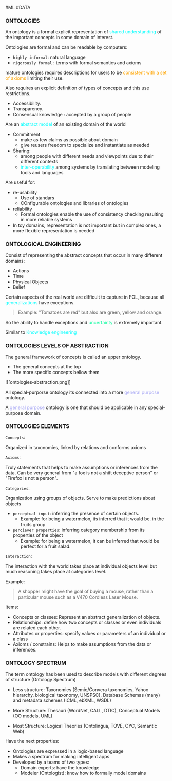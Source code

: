 #ML #DATA 

### ONTOLOGIES

An ontology is a formal explicit representation of <span style="color:cyan;">shared understanding</span> of the important concepts in some domain of interest. 

Ontologies are formal and can be readable by computers: 
* `highly informal`: natural language
* `rigorously formal` : terms with formal semantics and axioms

mature ontologies requires descriptions for users to be <span style="color:orange;">consistent with a set of axioms</span> limiting their use. 

Also requires an explicit definition of types of concepts and this use restrictions. 
* Accessibility. 
* Transparency.
* Consensual knowledge : accepted by a group of people

Are an <span style="color:cyan;">abstract model</span> of an existing domain of the world
* Commitment
	* make as few claims as possible about domain
	* give reusers freedom to specialize and instantiate as needed
* Sharing: 
	* among people with different needs and viewpoints due to their different contexts
	* <span style="color:cyan;">inter-operability</span> among systems by translating between modeling tools and languages

Are useful for: 

* re-usability
	* Use of standars
	* COnfigurable ontologies and libraries of ontologies
* reliability
	* Formal ontologies enable the use of consistency checking resulting in more reliable systems
* In toy domains, representation is not important but in complex ones, a more flexible representation is needed


### ONTOLOGICAL ENGINEERING

Consist of representing the abstract concepts that occur in many different domains: 
* Actions
* Time
* Physical Objects
* Belief

Certain aspects of the real world are difficult to capture in FOL, because all <span style="color:cyan;">generalizations</span> have exceptions. 
> Example: "Tomatoes are red" but also are green, yellow and orange. 

So the ability to handle exceptions and <span style="color:MediumSpringGreen;">uncertainty</span> is extremely important. 

Similar to <span style="color:cyan;">Knowledge engineering</span>

### ONTOLOGIES LEVELS OF ABSTRACTION

The general framework of concepts is called an upper ontology. 
* The general concepts at the top 
* The more specific concepts bellow them

![[ontologies-abstraction.png]]

All special-purporse ontology its connected into a more <span style="color:#ababf5;">general purpose</span> ontology. 

A <span style="color:#ababf5;">general purpose</span> ontology is one that should be applicable in any special-purpose domain. 


### ONTOLOGIES ELEMENTS

`Concepts`: 

Organized in taxonomies, linked by relations and conforms axioms

`Axioms`: 

Truly statements that helps to make assumptions or inferences from the data. 
Can be very general from "a fox is not a shift deceptive person" or "Firefox is not a person". 

`Categories`: 

Organization using groups of objects. 
Serve to make predictions about objects
* `perceptual input`: inferring the presence of certain objects. 
	* Example: for being a watermelon, its inferred that it would be. in the fruits group
* `perciever properties`: inferring category membership from its properties of the object
	* Example: for being a watermelon, it can be inferred that would be perfect for a fruit salad. 

`Interaction`:  

The interaction with the world takes place at individual objects level but much reasoning takes place at categories level. 

Example:
> A shopper might have the goal of buying a mouse, rather than a particular mouse such as a V470 Cordless Laser Mouse.

Items: 

* Concepts or classes: Represent an abstract generalization of objects.
* Relationships: define how two concepts or classes or even individuals are related each other.
* Attributes or properties: specify values or parameters of an individual or a class
* Axioms / constrains: Helps to make assumptions from the data or inferences.
### ONTOLOGY SPECTRUM


The term ontology has been used to describe models with different degrees of structure (Ontology Spectrum)

* Less structure: Taxonomies (Semio/Convera taxonomies, Yahoo hierarchy, biological taxonomy, UNSPSC), Database Schemas (many) and metadata schemes (ICML, ebXML, WSDL)

* More Structure: Thesauri (WordNet, CALL, DTIC), Conceptual Models (OO models, UML)

* Most Structure: Logical Theories (Ontolingua, TOVE, CYC, Semantic Web)

Have the next properties: 
* Ontologies are expressed in a logic-based language
* Makes a spectrum for making intelligent apps
* Developed by a teams of two types:
	* Domain experts: have the knowledge
	* Modeler (Ontologist): know how to formally model domains

